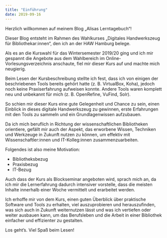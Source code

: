 ```yaml
---
title: "Einführung"
date: 2019-09-16
---
```


Herzlich willkommen auf meinem Blog „Alisas Lerntagebuch“!

Dieser Blog entsteht im Rahmen des Wahlkurses „Digitales Handwerkszeug für Bibliothekar:innen“, den ich an der HAW Hamburg belege.

Als es an die Kurswahl für das Wintersemester 2019/20 ging und ich mir gespannt die Angebote aus dem Wahlbereich im Online-Vorlesungsverzeichnis anschaute, fiel mir dieser Kurs auf und machte mich neugierig. 

Beim Lesen der Kursbeschreibung stellte ich fest, dass ich von einigen der beschriebenen Tools bereits gehört hatte (z. B. VirtualBox, Koha), jedoch noch keine Praxiserfahrung aufweisen konnte. Andere Tools waren komplett neu und unbekannt für mich (z. B. OpenRefine, VuFind, Solr). 

So schien mir dieser Kurs eine gute Gelegenheit und Chance zu sein, einen Einblick in dieses digitale Handwerkszeug zu gewinnen, erste Erfahrungen mit den Tools zu sammeln und ein Grundlagenwissen aufzubauen.

Da ich mich beruflich in Richtung der wissenschaftlichen Bibliotheken orientiere, gefällt mir auch der Aspekt, das erworbene Wissen, Techniken und Werkzeuge in Zukunft nutzen zu können, um effektiv mit Wissenschaftler:innen und IT-Kolleg:innen zusammenzuarbeiten. 

Folgendes ist also meine Motivation:
-	Bibliotheksbezug
-	Praxisbezug
-	IT-Bezug

Auch dass der Kurs als Blockseminar angeboten wird, sprach mich an, da ich mir die Lernerfahrung dadurch intensiver vorstelle, dass die meisten Inhalte innerhalb einer Woche vermittelt und erarbeitet werden.  

Ich erhoffe mir von dem Kurs, einen guten Überblick über praktische Software und Tools zu erhalten, viel auszuprobieren und herauszufinden, was sich auch in Zukunft weiternutzen lässt und was ich vertiefen oder weiter ausbauen kann, um das Berufsleben und die Arbeit in einer Bibliothek einfacher und effizienter zu gestalten. 

Los geht’s. Viel Spaß beim Lesen!
